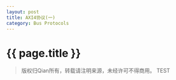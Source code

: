 ```yaml
---
layout: post
title: AXI4协议(一)
category: Bus Protocols
---
```


# {{ page.title }}
> 版权归Qian所有，转载请注明来源，未经许可不得商用。
TEST
